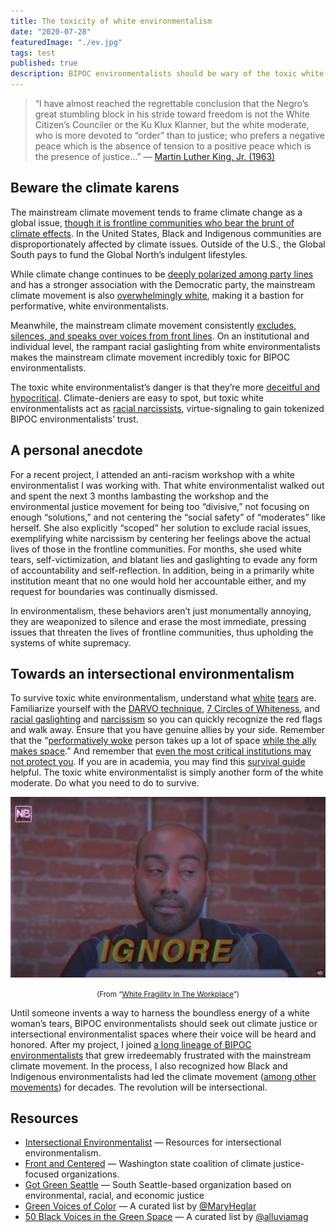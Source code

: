 ```yaml
---
title: The toxicity of white environmentalism
date: "2020-07-28"
featuredImage: "./ev.jpg"
tags: test
published: true
description: BIPOC environmentalists should be wary of the toxic white environmentalists who will shamelessly virtue signal while silencing and gaslighting those who dare demand accountability.
---
```


> “I have almost reached the regrettable conclusion that the Negro’s great stumbling block in his stride toward freedom is not the White Citizen’s Counciler or the Ku Klux Klanner, but the white moderate, who is more devoted to “order” than to justice; who prefers a negative peace which is the absence of tension to a positive peace which is the presence of justice…” — [Martin Luther King, Jr. (1963)](https://www.africa.upenn.edu/Articles_Gen/Letter_Birmingham.html)

## Beware the climate karens

The mainstream climate movement tends to frame climate change as a global issue, [though it is frontline communities who bear the brunt of climate effects](https://www.vice.com/en_us/article/v7ggqx/people-of-color-experience-climate-grief-more-deeply-than-white-people). In the United States, Black and Indigenous communities are disproportionately affected by climate issues. Outside of the U.S., the Global South pays to fund the Global North’s indulgent lifestyles.

While climate change continues to be [deeply polarized among party lines](https://www.pewresearch.org/science/2016/10/04/the-politics-of-climate/) and has a stronger association with the Democratic party, the mainstream climate movement is also [overwhelmingly white](https://orgs.law.harvard.edu/els/files/2014/02/FullReport_Green2.0_FINALReducedSize.pdf), making it a bastion for performative, white environmentalists.

Meanwhile, the mainstream climate movement consistently [excludes, silences, and speaks over voices from front lines](https://heated.world/p/the-climate-movements-silence). On an institutional and individual level, the rampant racial gaslighting from white environmentalists makes the mainstream climate movement incredibly toxic for BIPOC environmentalists.

The toxic white environmentalist’s danger is that they’re more [deceitful and hypocritical](https://www.digitalhistory.uh.edu/disp_textbook.cfm?smtid=3&psid=3619). Climate-deniers are easy to spot, but toxic white environmentalists act as [racial narcissists](https://www.youtube.com/watch?v=4aZKNck6LDE), virtue-signaling to gain tokenized BIPOC environmentalists’ trust.

## A personal anecdote

For a recent project, I attended an anti-racism workshop with a white environmentalist I was working with. That white environmentalist walked out and spent the next 3 months lambasting the workshop and the environmental justice movement for being too “divisive,” not focusing on enough “solutions,” and not centering the “social safety” of “moderates” like herself. She also explicitly “scoped” her solution to exclude racial issues, exemplifying white narcissism by centering her feelings above the actual lives of those in the frontline communities. For months, she used white tears, self-victimization, and blatant lies and gaslighting to evade any form of accountability and self-reflection. In addition, being in a primarily white institution meant that no one would hold her accountable either, and my request for boundaries was continually dismissed.

In environmentalism, these behaviors aren’t just monumentally annoying, they are weaponized to silence and erase the most immediate, pressing issues that threaten the lives of frontline communities, thus upholding the systems of white supremacy.

## Towards an intersectional environmentalism

To survive toxic white environmentalism, understand what [white](https://www.huffpost.com/entry/amy-cooper-knew-exactly-what-she-was-doing_n_5ecd1d89c5b6c1f281e0fbc5) [tears](https://www.theguardian.com/commentisfree/2018/may/08/how-white-women-use-strategic-tears-to-avoid-accountability) are. Familiarize yourself with the [DARVO technique](https://www.instagram.com/p/CBAAOX3HN7c/), [7 Circles of Whiteness](https://medium.com/@alishiamccullough/the-7-circles-of-whiteness-cb60e53d14e0), and [racial gaslighting](https://www.instagram.com/p/CA82O3YlqUS/) and [narcissism](https://www.youtube.com/watch?v=4aZKNck6LDE) so you can quickly recognize the red flags and walk away. Ensure that you have genuine allies by your side. Remember that the “[performatively woke](https://www.thecrimson.com/column/better-left-unsaid/article/2018/10/1/gray-performing-wokeness/) person takes up a lot of space [while the ally makes space](https://medium.com/@Tawdry_Hepburn/on-allyship-and-performative-wokeness-30581808bf8b).” And remember that [even the most critical institutions may not protect you](https://medium.com/the-faculty/white-academia-do-better-fa96cede1fc5). If you are in academia, you may find this [survival guide](https://www.chronicle.com/article/a-survival-guide-for-black-indigenous-and-other-women-of-color-in-academe) helpful. The toxic white environmentalist is simply another form of the white moderate. Do what you need to do to survive.

<center>

![Image of man with caption that says "ignore" from "White Fragility in the Workplace"](./ignore.png)

<small>
(From “<a href="https://www.youtube.com/watch?v=ZPDpcYEdiOg">White Fragility In The Workplace</a>”)
</small>
</center>

Until someone invents a way to harness the boundless energy of a white woman’s tears, BIPOC environmentalists should seek out climate justice or intersectional environmentalist spaces where their voice will be heard and honored. After my project, I joined [a long lineage of BIPOC environmentalists](https://www.vice.com/en_us/article/g5x5ny/why-i-quit-being-a-climate-activist) that grew irredeemably frustrated with the mainstream climate movement. In the process, I also recognized how Black and Indigenous environmentalists had led the climate movement ([among other movements](https://zora.medium.com/sorry-yall-but-climate-change-ain-t-the-first-existential-threat-b3c999267aa0)) for decades. The revolution will be intersectional.

## Resources

- [Intersectional Environmentalist](https://www.intersectionalenvironmentalist.com/) — Resources for intersectional environmentalism.
- [Front and Centered](https://frontandcentered.org/) — Washington state coalition of climate justice-focused organizations.
- [Got Green Seattle](https://gotgreenseattle.org/) — South Seattle-based organization based on environmental, racial, and economic justice
- [Green Voices of Color](https://twitter.com/i/lists/1087490564977819648) — A curated list by [@MaryHeglar](https://twitter.com/MaryHeglar)
- [50 Black Voices in the Green Space](https://www.instagram.com/p/CBOthLgncU_/?igshid=1p7sp5rdnwg5x) — A curated list by [@alluviamag](https://www.instagram.com/alluviamag/)


<!-- https://www.the-trouble.com/content/2020/4/27/white-environmentalism-and-the-corporate-university -->